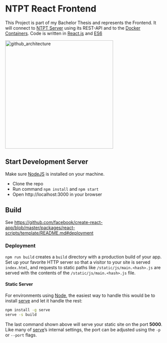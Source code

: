 # NTPT React Frontend

This Project is part of my Bachelor Thesis and represents the Frontend. It will connect to [NTPT Server](https://github.com/stegerpa/ntpt_camunda_server) using its REST-API and to the [Docker Containers](https://github.com/stegerpa/ntpt_docker_compose). Code is written in [React.js](https://reactjs.org/) and [ES6](http://es6-features.org/)

<img width="345" alt="github_architecture" src="https://user-images.githubusercontent.com/18348827/35306698-76b69086-009f-11e8-8af2-f979e6c8eaa7.png">


## Start Development Server
Make sure [NodeJS](https://nodejs.org/en/) is installed on your machine.
* Clone the repo
* Run command `npm install` and `npm start`
* Open http://localhost:3000 in your browser

## Build
See https://github.com/facebook/create-react-app/blob/master/packages/react-scripts/template/README.md#deployment

### Deployment

`npm run build` creates a `build` directory with a production build of your app. Set up your favorite HTTP server so that a visitor to your site is served `index.html`, and requests to static paths like `/static/js/main.<hash>.js` are served with the contents of the `/static/js/main.<hash>.js` file.

#### Static Server

For environments using [Node](https://nodejs.org/), the easiest way to handle this would be to install [serve](https://github.com/zeit/serve) and let it handle the rest:

```sh
npm install -g serve
serve -s build
```

The last command shown above will serve your static site on the port **5000**. Like many of [serve](https://github.com/zeit/serve)’s internal settings, the port can be adjusted using the `-p` or `--port` flags.
